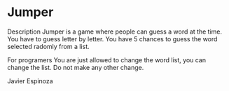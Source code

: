 # Jumper
Description
Jumper is a game where people can guess a word at the time. You have to guess letter by letter.
You have 5 chances to guess the word selected radomly from a list. 

For programers
You are just allowed to change the word list, you can change the list.
Do not make any other change.

Javier Espinoza
